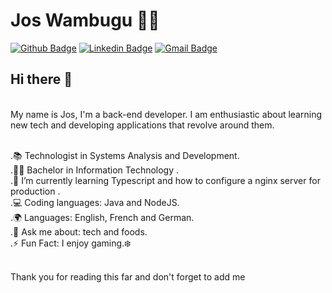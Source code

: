 # Jos Wambugu :man_technologist:

[![Github Badge](https://img.shields.io/badge/-Github-000?style=flat-square&logo=Github&logoColor=white&link=https://github.com/JulianaOnofrio)](https://github.com/wambugucoder)
[![Linkedin Badge](https://img.shields.io/badge/-LinkedIn-blue?style=flat-square&logo=Linkedin&logoColor=white&link=https://www.linkedin.com/in/josphat-wambugu-307b24175/)](https://www.linkedin.com/in/josphat-wambugu-307b24175/)
[![Gmail Badge](https://img.shields.io/badge/-Gmail-c14438?style=flat-square&logo=Gmail&logoColor=white&link=mailto:josphatwambugu77@gmail.com)](mailto:josphatwambugu77@gmail.com/)
<br/>
## Hi there 👋 

<br/>My name is Jos, I'm a back-end developer.
I am enthusiastic about learning new tech and developing applications that revolve around them.

<br/>.📚 Technologist in Systems Analysis and Development.
<br/>.👩‍🎓 Bachelor in Information Technology .
<br/>.🌱 I’m currently learning Typescript and how to configure a nginx server for production .
<br/>.💻 Coding languages: Java and NodeJS.
<br/>.🌍 Languages: English, French and German.
<br/>.💬 Ask me about: tech and foods.
<br/>.⚡ Fun Fact: I enjoy gaming.❄️ 

<br/>Thank you for reading this far and don't forget to add me
